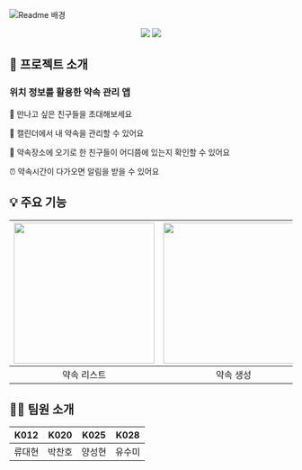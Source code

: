 ![Readme 배경](https://user-images.githubusercontent.com/61190129/205502433-c4042a7e-9332-43e3-ac15-7965e2d52ff9.png)

<div align="center"><img src="https://img.shields.io/badge/Android-3DDC84?style=for-the-badge&logo=Android&logoColor=white">
<img src="https://img.shields.io/badge/Kotlin-7F52FF?style=for-the-badge&logo=Kotlin&logoColor=white"></div>

## 🚀 프로젝트 소개

### 위치 정보를 활용한 **약속 관리 앱**

👬 만나고 싶은 친구들을 초대해보세요

📅 캘린더에서 내 약속을 관리할 수 있어요

📍 약속장소에 오기로 한 친구들이 어디쯤에 있는지 확인할 수 있어요

⏰ 약속시간이 다가오면 알림을 받을 수 있어요

## 💡 주요 기능

| <img width="250" src="https://user-images.githubusercontent.com/61190129/205502540-0098798d-996e-4d80-a641-7490981f0e0d.png"> | <img width="250" src="https://user-images.githubusercontent.com/61190129/205502570-3b7f65c8-4712-4e54-ad31-86846a4f43a1.png"> | <img width="250" src="https://user-images.githubusercontent.com/61190129/205502604-0b6985be-4902-4b28-b91d-d624391ffb88.png"> | <img width="250" src="https://user-images.githubusercontent.com/61190129/205502677-a4568937-7257-47ec-b3bc-2562f2a9625a.png"> |
|-------------------------------------------------------------------------------------------------------------------------------|-------------------------------------------------------------------------------------------------------------------------------|-------------------------------------------------------------------------------------------------------------------------------|-------------------------------------------------------------------------------------------------------------------------------|
| <div align="center">약속 리스트<div>                                                                                               | <div align="center">약속 생성<div>                                                                                                | <div align="center">약속 상세 정보<div>                                                                                             | <div align="center">약속 알림<div>                                                                                                |

## 🧑‍💻 팀원 소개

| K012 | K020 | K025 | K028 |
|------|------|------|------|
| 류대현  | 박찬호  | 양성현  | 유수미  |
